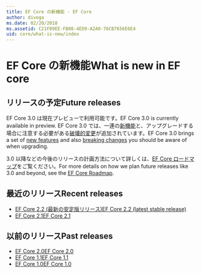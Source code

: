 ```yaml
---
title: EF Core の新機能 - EF Core
author: divega
ms.date: 02/20/2018
ms.assetid: C21F89EE-FB08-4ED9-A2A0-76CB7656E6E4
uid: core/what-is-new/index
---
```


# <a name="what-is-new-in-ef-core"></a><span data-ttu-id="d4ca9-102">EF Core の新機能</span><span class="sxs-lookup"><span data-stu-id="d4ca9-102">What is new in EF core</span></span>

## <a name="future-releases"></a><span data-ttu-id="d4ca9-103">リリースの予定</span><span class="sxs-lookup"><span data-stu-id="d4ca9-103">Future releases</span></span>

<span data-ttu-id="d4ca9-104">EF Core 3.0 は現在プレビューで利用可能です。</span><span class="sxs-lookup"><span data-stu-id="d4ca9-104">EF Core 3.0 is currently available in preview.</span></span> <span data-ttu-id="d4ca9-105">EF Core 3.0 では、一連の[新機能](xref:core/what-is-new/ef-core-3.0/features)と、アップグレードする場合に注意する必要がある[破壊的変更](xref:core/what-is-new/ef-core-3.0/breaking-changes)が追加されています。</span><span class="sxs-lookup"><span data-stu-id="d4ca9-105">EF Core 3.0 brings a set of [new features](xref:core/what-is-new/ef-core-3.0/features) and also [breaking changes](xref:core/what-is-new/ef-core-3.0/breaking-changes) you should be aware of when upgrading.</span></span>

<span data-ttu-id="d4ca9-106">3.0 以降などの今後のリリースの計画方法について詳しくは、[EF Core ロードマップ](xref:core/what-is-new/roadmap)をご覧ください。</span><span class="sxs-lookup"><span data-stu-id="d4ca9-106">For more details on how we plan future releases like 3.0 and beyond, see the [EF Core Roadmap](xref:core/what-is-new/roadmap).</span></span>

## <a name="recent-releases"></a><span data-ttu-id="d4ca9-107">最近のリリース</span><span class="sxs-lookup"><span data-stu-id="d4ca9-107">Recent releases</span></span>

- [<span data-ttu-id="d4ca9-108">EF Core 2.2 (最新の安定版リリース)</span><span class="sxs-lookup"><span data-stu-id="d4ca9-108">EF Core 2.2 (latest stable release)</span></span>](xref:core/what-is-new/ef-core-2.2)
- [<span data-ttu-id="d4ca9-109">EF Core 2.1</span><span class="sxs-lookup"><span data-stu-id="d4ca9-109">EF Core 2.1</span></span>](xref:core/what-is-new/ef-core-2.1)

## <a name="past-releases"></a><span data-ttu-id="d4ca9-110">以前のリリース</span><span class="sxs-lookup"><span data-stu-id="d4ca9-110">Past releases</span></span>

- [<span data-ttu-id="d4ca9-111">EF Core 2.0</span><span class="sxs-lookup"><span data-stu-id="d4ca9-111">EF Core 2.0</span></span>](xref:core/what-is-new/ef-core-2.0)
- [<span data-ttu-id="d4ca9-112">EF Core 1.1</span><span class="sxs-lookup"><span data-stu-id="d4ca9-112">EF Core 1.1</span></span>](xref:core/what-is-new/ef-core-1.1)
- [<span data-ttu-id="d4ca9-113">EF Core 1.0</span><span class="sxs-lookup"><span data-stu-id="d4ca9-113">EF Core 1.0</span></span>](xref:core/what-is-new/ef-core-1.0)

